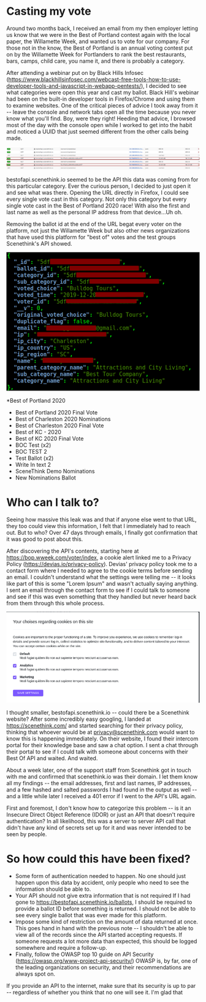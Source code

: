 # Casting my vote
Around two months back, I received an email from my then employer letting us know that we were in the Best of Portland contest again with the local paper,  the Willamette Week, and wanted us to vote for our company. For those not in the know, the Best of Portland is an annual voting contest put on by the Willamette Week for Portlanders to rank the best restaurants, bars, camps, child care, you name it, and there is probably a category.

After attending a webinar put on by Black Hills Infosec (https://www.blackhillsinfosec.com/webcast-free-tools-how-to-use-developer-tools-and-javascript-in-webapp-pentests/), I decided to see what categories were open this year and cast my ballot. Black Hill's webinar had been on the built-in developer tools in Firefox/Chrome and using them to examine websites. One of the critical pieces of advice I took away from it -- leave the console and network tabs open all the time because you never know what you'll find. Boy, were they right! Heeding that advice, I browsed most of the day with the console open while I worked to get into the habit and noticed a UUID that just seemed different from the other calls being made.

![Network Log](https://raw.githubusercontent.com/mattkduran/mattkduran.github.io/master/_thumbnails/2020-07-14/HARLOG.png)  

bestofapi.scenethink.io seemed to be the API this data was coming from for this particular category. Ever the curious person, I decided to just open it and see what was there. Opening the URL directly in Firefox, I could see every single vote cast in this category. Not only this category but every single vote cast in the Best of Portland 2020 race! With also the first and last name as well as the personal IP address from that device...Uh oh.

Removing the ballot id at the end of the URL begat every voter on the platform, not just the Willamette Week but also other news organizations that have used this platform for "best of" votes and the test groups Scenethink's API showed.

![Redacted SC Example](https://raw.githubusercontent.com/mattkduran/mattkduran.github.io/master/_thumbnails/2020-07-14/Redacted_Entry.png)  

  *Best of Portland 2020
- Best of Portland 2020 Final Vote
- Best of Charleston 2020 Nominations
- Best of Charleston 2020 Final Vote
- Best of KC - 2020
- Best of KC 2020 Final Vote
- BOC Test (x2)
- BOC TEST 2
- Test Ballot (x2)
- Write In text 2
- SceneThink Demo Nominations
- New Nominations Ballot


# Who can I talk to?

Seeing how massive this leak was and that if anyone else went to that URL, they too could view this information, I felt that I immediately had to reach out. But to who? Over 47 days through emails, I finally got confirmation that it was good to post about this. 

After discovering the API's contents, starting here at https://bop.wweek.com/voter/index, a cookie alert linked me to a Privacy Policy (https://devias.io/privacy-policy). Devias' privacy policy took me to a contact form where I needed to agree to the cookie terms before sending an email. I couldn't understand what the settings were telling me -- it looks like part of this is some "Lorem Ipsum" and wasn't actually saying anything. I sent an email through the contact form to see if I could talk to someone and see if this was even something that they handled but never heard back from them through this whole process.

![Lorem Ipsum](https://raw.githubusercontent.com/mattkduran/mattkduran.github.io/master/_thumbnails/2020-07-14/DeviasCookie2.png)  	

I thought smaller, bestofapi.scenethink.io -- could there be a Scenethink website? After some incredibly easy googling, I landed at https://scenethink.com/ and started searching for their privacy policy, thinking that whoever would be at privacy@scenethink.com would want to know this is happening immediately. On their website, I found their intercom portal for their knowledge base and saw a chat option. I sent a chat through their portal to see if I could talk with someone about concerns with their Best Of API and waited. And waited.

About a week later, one of the support staff from Scenethink got in touch with me and confirmed that scenethink.io was their domain. I let them know all my findings -- the email addresses, first and last names, IP addresses, and a few hashed and salted passwords I had found in the output as well -- and a little while later I received a 401 error if I went to the API's URL again. 

First and foremost, I don't know how to categorize this problem -- is it an Insecure Direct Object Reference (IDOR) or just an API that doesn't require authentication? In all likelihood, this was a server to server API call that didn't have any kind of secrets set up for it and was never intended to be seen by people. 

# So how could this have been fixed?

- Some form of authentication needed to happen.
	No one should just happen upon this data by accident, only people who need to see the information should be able to.
- Your API should not give extra information that is not required
	If I had gone to https://bestofapi.scenethink.io/ballots, I should be required to provide a ballot ID before something is returned. I should not be able to see every single ballot that was ever made for this platform.
- Impose some kind of restriction on the amount of data returned at once.
	This goes hand in hand with the previous note -- I shouldn't be able to view all of the records since the API started accepting requests. If someone requests a lot more data than expected, this should be logged somewhere and require a follow-up.
- Finally, follow the OWASP top 10 guide on API Security (https://owasp.org/www-project-api-security/)
	OWASP is, by far, one of the leading organizations on security, and their recommendations are always spot on.

If you provide an API to the internet, make sure that its security is up to par -- regardless of whether you think that no one will see it. I'm glad that
